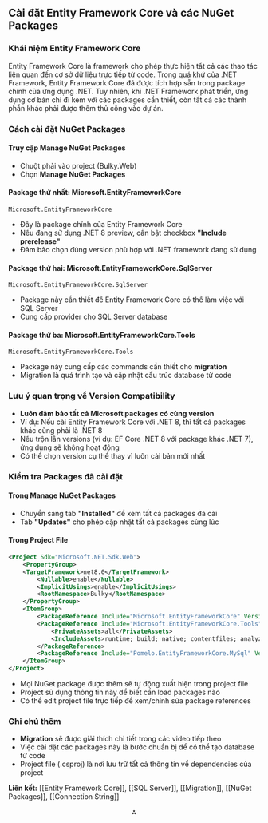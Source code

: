 ## Cài đặt Entity Framework Core và các NuGet Packages

### Khái niệm Entity Framework Core

Entity Framework Core là framework cho phép thực hiện tất cả các thao tác liên quan đến cơ sở dữ liệu trực tiếp từ code. Trong quá khứ của .NET Framework, Entity Framework Core đã được tích hợp sẵn trong package chính của ứng dụng .NET. Tuy nhiên, khi .NET Framework phát triển, ứng dụng cơ bản chỉ đi kèm với các packages cần thiết, còn tất cả các thành phần khác phải được thêm thủ công vào dự án.

### Cách cài đặt NuGet Packages

#### Truy cập Manage NuGet Packages

- Chuột phải vào project (Bulky.Web)
- Chọn **Manage NuGet Packages**


#### Package thứ nhất: Microsoft.EntityFrameworkCore

```
Microsoft.EntityFrameworkCore
```

- Đây là package chính của Entity Framework Core
- Nếu đang sử dụng .NET 8 preview, cần bật checkbox **"Include prerelease"**
- Đảm bảo chọn đúng version phù hợp với .NET framework đang sử dụng


#### Package thứ hai: Microsoft.EntityFrameworkCore.SqlServer

```
Microsoft.EntityFrameworkCore.SqlServer
```

- Package này cần thiết để Entity Framework Core có thể làm việc với SQL Server
- Cung cấp provider cho SQL Server database


#### Package thứ ba: Microsoft.EntityFrameworkCore.Tools

```
Microsoft.EntityFrameworkCore.Tools
```

- Package này cung cấp các commands cần thiết cho **migration**
- Migration là quá trình tạo và cập nhật cấu trúc database từ code


### Lưu ý quan trọng về Version Compatibility

- **Luôn đảm bảo tất cả Microsoft packages có cùng version**
- Ví dụ: Nếu cài Entity Framework Core với .NET 8, thì tất cả packages khác cũng phải là .NET 8
- Nếu trộn lẫn versions (ví dụ: EF Core .NET 8 với package khác .NET 7), ứng dụng sẽ không hoạt động
- Có thể chọn version cụ thể thay vì luôn cài bản mới nhất


### Kiểm tra Packages đã cài đặt

#### Trong Manage NuGet Packages

- Chuyển sang tab **"Installed"** để xem tất cả packages đã cài
- Tab **"Updates"** cho phép cập nhật tất cả packages cùng lúc


#### Trong Project File

```xml
<Project Sdk="Microsoft.NET.Sdk.Web">  
    <PropertyGroup>        
    <TargetFramework>net8.0</TargetFramework>  
        <Nullable>enable</Nullable>  
        <ImplicitUsings>enable</ImplicitUsings>  
        <RootNamespace>Bulky</RootNamespace>  
    </PropertyGroup>  
    <ItemGroup>      
	    <PackageReference Include="Microsoft.EntityFrameworkCore" Version="8.0.18" />  
	    <PackageReference Include="Microsoft.EntityFrameworkCore.Tools" Version="8.0.18">  
	        <PrivateAssets>all</PrivateAssets>  
	        <IncludeAssets>runtime; build; native; contentfiles; analyzers; buildtransitive</IncludeAssets>  
		</PackageReference>      
		<PackageReference Include="Pomelo.EntityFrameworkCore.MySql" Version="8.0.3" />  
    </ItemGroup>  
</Project>
```

- Mọi NuGet package được thêm sẽ tự động xuất hiện trong project file
- Project sử dụng thông tin này để biết cần load packages nào
- Có thể edit project file trực tiếp để xem/chỉnh sửa package references


### Ghi chú thêm

- **Migration** sẽ được giải thích chi tiết trong các video tiếp theo
- Việc cài đặt các packages này là bước chuẩn bị để có thể tạo database từ code
- Project file (.csproj) là nơi lưu trữ tất cả thông tin về dependencies của project

**Liên kết:** [[Entity Framework Core]], [[SQL Server]], [[Migration]], [[NuGet Packages]], [[Connection String]]

<div style="text-align: center">⁂</div>

[^1]: Dependency-Injection-Tiem-phu-thuoc.md

